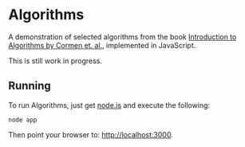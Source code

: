 Algorithms
==========

A demonstration of selected algorithms from the book
[Introduction to Algorithms by Cormen et. al.](http://mitpress.mit.edu/catalog/item/default.asp?ttype=2&tid=11866),
implemented in JavaScript.

This is still work in progress.

Running
-------

To run Algorithms, just get [node.js](http://nodejs.org/) and execute
the following:

    node app

Then point your browser to: [http://localhost:3000](http://localhost:3000).
